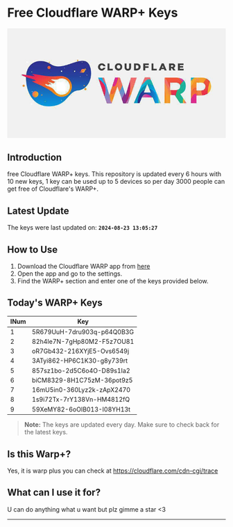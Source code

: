 
# Free Cloudflare WARP+ Keys

![Banner](asset/IMG_20240629_142710_129.jpg)

## Introduction

free Cloudflare WARP+ keys. This repository is updated every 6 hours with 10 new keys, 1 key can be used up to 5 devices so per day 3000 people can get free of Cloudflare's WARP+.

## Latest Update

The keys were last updated on: **`2024-08-23 13:05:27`**

## How to Use

1. Download the Cloudflare WARP app from [here](https://1.1.1.1/)
2. Open the app and go to the settings.
3. Find the WARP+ section and enter one of the keys provided below.

## Today's WARP+ Keys

| INum | Key |
|-------|-----|
| 1     | 5R679UuH-7dru903q-p64Q0B3G               |
| 2     | 82h4Ie7N-7gHp80M2-F5z7OU81               |
| 3     | oR7Gb432-216XYjE5-Ovs6549j               |
| 4     | 3ATyi862-HP6C1K30-g8y739rt               |
| 5     | 857sz1bo-2d5C6o4O-D89s1Ia2               |
| 6     | biCM8329-8H1C75zM-36pot9z5               |
| 7     | 16mU5in0-360Lyz2k-zApX2470               |
| 8     | 1s9i72Tx-7rY138Vn-HM4812fQ               |
| 9     | 59XeMY82-6oOIB013-I08YH13t               |


> **Note:** The keys are updated every day. Make sure to check back for the latest keys.

## Is this Warp+?

Yes, it is warp plus you can check at https://cloudflare.com/cdn-cgi/trace

## What can I use it for?
U can do anything what u want but plz gimme a star <3

---
